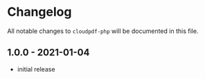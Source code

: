 # Changelog

All notable changes to `cloudpdf-php` will be documented in this file.

## 1.0.0 - 2021-01-04

- initial release
